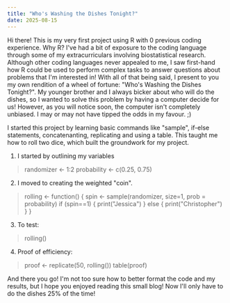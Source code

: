 ```yaml
---
title: "Who's Washing the Dishes Tonight?"
date: 2025-08-15
---
```

Hi there!
This is my very first project using R with 0 previous coding experience. Why R? I've had a bit of exposure to the coding language through some of my extracurriculars involving biostatistical research. Although other coding languages never appealed to me, I saw first-hand how R could be used to perform complex tasks to answer questions about problems that I'm interested in!
With all of that being said, I present to you my own rendition of a wheel of fortune: "Who's Washing the Dishes Tonight?". My younger brother and I always bicker about who will do the dishes, so I wanted to solve this problem by having a computer decide for us!
However, as you will notice soon, the computer isn't completely unbiased. I may or may not have tipped the odds in my favour. ;)

I started this project by learning basic commands like "sample", if-else statements, concatenanting, replicating and using a table. This taught me how to roll two dice, which built the groundwork for my project. 

1) I started by outlining my variables
>   randomizer <- 1:2
>    probability <- c(0.25, 0.75)

2) I moved to creating the weighted "coin".
>   rolling <- function() {
> spin <- sample(randomizer, size=1, prob = probability)
> if (spin==1) {
>    print("Jessica")
>  }
>    else {
>      print("Christopher")
>    }
>  }

3) To test:
>  rolling()

4) Proof of efficiency:
>  proof <- replicate(50, rolling())
>   table(proof)

And there you go! I'm not too sure how to better format the code and my results, but I hope you enjoyed reading this small blog! Now I'll only have to do the dishes 25% of the time!
